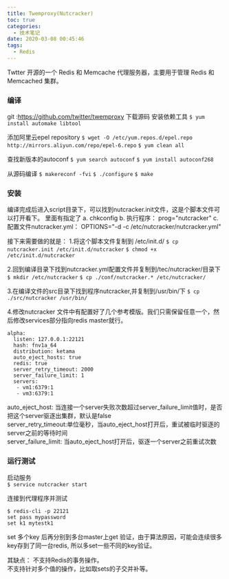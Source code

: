 ```yaml
---
title: Twemproxy(Nutcracker)
toc: true
categories:
  - 技术笔记
date: 2020-03-08 00:45:46
tags:
  - Redis
---
```

Twtter 开源的一个 Redis 和 Memcache 代理服务器，主要用于管理 Redis 和 Memcached 集群。
<!--more-->
### 编译
git :https://github.com/twitter/twemproxy
下载源码
安装依赖工具
`$ yum install automake libtool`

添加阿里云epel repository
`$ wget -O /etc/yum.repos.d/epel.repo http://mirrors.aliyun.com/repo/epel-6.repo`
`$ yum clean all`

查找新版本的autoconf
`$ yum search autoconf`
`$ yum install autoconf268`

 从源码编译
`$ makereconf -fvi`
`$ ./configure`
`$ make`

### 安装
编译完成后进入script目录下，可以找到nutcracker.init文件，这是个脚本文件可以打开看下。
里面有指定了
a. chkconfig
b. 执行程序： 
    prog="nutcracker"
c. 配置文件nutcracker.yml： 
  OPTIONS="-d -c /etc/nutcracker/nutcracker.yml"

接下来需要做的就是：
1.将这个脚本文件复制到 /etc/init.d/
`$ cp nutcracker.init /etc/init.d/nutcracker`
`$ chmod +x /etc/init.d/nutcracker`

2.回到编译目录下找到nutcracker.yml配置文件并复制到/tec/nutcracker/目录下
`$ mkdir /etc/nutcracker`
`$ cp ./conf/nutcracker.* /etc/nutcracker/`

3.在编译文件的src目录下找到程序nutcracker,并复制到/usr/bin/下
`$ cp ./src/nutcracker /usr/bin/`


4.修改nutcracker
文件中有配置好了几个参考模版。我们只需保留任意一个，然后修改services部分指向redis master就行。
```  
alpha:
  listen: 127.0.0.1:22121
  hash: fnv1a_64
  distribution: ketama
  auto_eject_hosts: true
  redis: true
  server_retry_timeout: 2000
  server_failure_limit: 1
  servers:
   - vm1:6379:1
   - vm3:6379:1
```
auto_eject_host: 当连接一个server失败次数超过server_failure_limit值时，是否把这个server驱逐出集群，默认是false  
server_retry_timeout:单位毫秒，当auto_eject_host打开后，重试被临时驱逐的server之前的等待时间    
server_failure_limit: 当auto_eject_host打开后，驱逐一个server之前重试次数  

### 运行测试
启动服务  
`$ service nutcracker start`  

连接到代理程序并测试
```  
$ redis-cli -p 22121
set pass mypassword
set k1 mytestk1
```
set 多个key 后再分别到多台master上get 验证，由于算法原因，可能会连续很多key存到了同一台redis, 所以多set一些不同的key验证。

其缺点：
不支持Redis的事务操作。    
不支持针对多个值的操作，比如取sets的子交并补等。  
  

